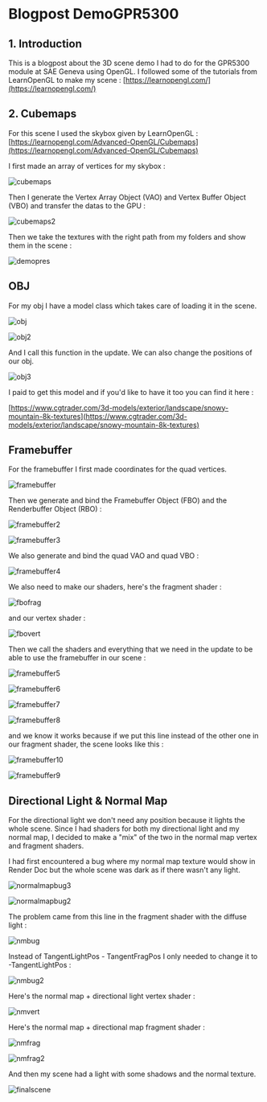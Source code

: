 # Blogpost DemoGPR5300

## 1. Introduction

This is a blogpost about the 3D scene demo I had to do for the GPR5300 module at SAE Geneva using OpenGL. I followed some of the tutorials from LearnOpenGL to make my scene :
[https://learnopengl.com/](https://learnopengl.com/)

## 2. Cubemaps

For this scene I used the skybox given by LearnOpenGL : [https://learnopengl.com/Advanced-OpenGL/Cubemaps](https://learnopengl.com/Advanced-OpenGL/Cubemaps)

I first made an array of vertices for my skybox :

![cubemaps](https://user-images.githubusercontent.com/55788730/127165665-f3672916-a048-486a-a71c-85ee933f4702.PNG)

Then I generate the Vertex Array Object (VAO) and Vertex Buffer Object (VBO) and transfer the datas to the GPU :

![cubemaps2](https://user-images.githubusercontent.com/55788730/127166041-5863f82c-e20a-4a3e-a21b-a86e9db6ee66.PNG)

Then we take the textures with the right path from my folders and show them in the scene :

![demopres](https://user-images.githubusercontent.com/55788730/127166287-f5eb115e-4598-4b8c-af98-df3f065aabba.PNG)

## OBJ

For my obj I have a model class which takes care of loading it in the scene. 

![obj](https://user-images.githubusercontent.com/55788730/127166729-5218e524-3838-4941-a140-e74213628bc9.PNG)

![obj2](https://user-images.githubusercontent.com/55788730/127167284-064bb5bc-3b5c-4245-ad6e-997510bb3267.PNG)

And I call this function in the update. We can also change the positions of our obj.

![obj3](https://user-images.githubusercontent.com/55788730/127167364-f6d121c2-ee21-41af-a8cd-be30d4de6a87.PNG)

I paid to get this model and if you'd like to have it too you can find it here : 

[https://www.cgtrader.com/3d-models/exterior/landscape/snowy-mountain-8k-textures](https://www.cgtrader.com/3d-models/exterior/landscape/snowy-mountain-8k-textures)

## Framebuffer

For the framebuffer I first made coordinates for the quad vertices.

![framebuffer](https://user-images.githubusercontent.com/55788730/127167669-6c90e96f-8c76-40e5-a00f-b329d2b1a3d5.PNG)

Then we generate and bind the Framebuffer Object (FBO) and the Renderbuffer Object (RBO) : 

![framebuffer2](https://user-images.githubusercontent.com/55788730/127168038-ebc95068-072b-4fb7-bac3-d16a2390d807.PNG)

![framebuffer3](https://user-images.githubusercontent.com/55788730/127168083-f69fc369-f605-42e6-8688-b42c40e7473e.PNG)

We also generate and bind the quad VAO and quad VBO :

![framebuffer4](https://user-images.githubusercontent.com/55788730/127168260-65c68695-520e-420d-85bb-31a1285f1ce1.PNG)

We also need to make our shaders, here's the fragment shader :

![fbofrag](https://user-images.githubusercontent.com/55788730/127169511-0d51021f-118c-45ad-8d6b-f23b3318f6e9.PNG)

and our vertex shader :

![fbovert](https://user-images.githubusercontent.com/55788730/127169667-c2d9a145-e239-491e-8838-f6e970f36902.PNG)

Then we call the shaders and everything that we need in the update to be able to use the framebuffer in our scene :

![framebuffer5](https://user-images.githubusercontent.com/55788730/127168979-ecf77f4c-d53b-48bd-b26a-24cac177bb3a.PNG)

![framebuffer6](https://user-images.githubusercontent.com/55788730/127169009-e32d43da-4239-49a1-aca6-212bb22bef20.PNG)

![framebuffer7](https://user-images.githubusercontent.com/55788730/127169057-6a2db74b-6a21-44b6-abc5-b74edee9adc6.PNG)

![framebuffer8](https://user-images.githubusercontent.com/55788730/127169107-ca97fc70-460b-4d5d-a779-c791fccb3182.PNG)

and we know it works because if we put this line instead of the other one in our fragment shader, the scene looks like this :

![framebuffer10](https://user-images.githubusercontent.com/55788730/127169957-5715cd0d-d982-484b-8ddd-a49dafb6f0c7.PNG)

![framebuffer9](https://user-images.githubusercontent.com/55788730/127170043-cd059b1c-b184-4161-9c0b-360cd31e8f2c.PNG)


## Directional Light & Normal Map

For the directional light we don't need any position because it lights the whole scene. Since I had shaders for both my directional light and my normal map, I decided to make a "mix" of the two in the normal map vertex and fragment shaders.

I had first encountered a bug where my normal map texture would show in Render Doc but the whole scene was dark as if there wasn't any light.

![normalmapbug3](https://user-images.githubusercontent.com/55788730/127172126-7524817f-8df8-46b6-b637-12f8f3cbff38.PNG)

![normalmapbug2](https://user-images.githubusercontent.com/55788730/127171176-2f9cf409-9e89-4ead-929b-34ac3dee6df0.PNG)

The problem came from this line in the fragment shader with the diffuse light : 

![nmbug](https://user-images.githubusercontent.com/55788730/127171763-6a881cd5-d717-4a35-bbde-179147c37a8a.PNG)

Instead of TangentLightPos - TangentFragPos I only needed to change it to -TangentLightPos :

![nmbug2](https://user-images.githubusercontent.com/55788730/127172036-f75d923e-124e-4dc9-b038-ea7d3bb53830.PNG)

Here's the normal map + directional light vertex shader : 

![nmvert](https://user-images.githubusercontent.com/55788730/127173079-46d547b1-a699-4a2a-ac7f-99372130b40b.PNG)

Here's the normal map + directional map fragment shader :

![nmfrag](https://user-images.githubusercontent.com/55788730/127173221-f12cf465-52cc-4a82-befb-dfe2d87e512b.PNG)

![nmfrag2](https://user-images.githubusercontent.com/55788730/127173258-89177f25-08f4-41d9-ace9-2e1d4fe72d33.PNG)

And then my scene had a light with some shadows and the normal texture.

![finalscene](https://user-images.githubusercontent.com/55788730/127172668-dd96b5cb-3110-468e-a279-0f2da8bb3e84.PNG)













